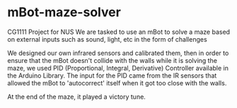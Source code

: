 # mBot-maze-solver
CG1111 Project for NUS
We are tasked to use an mBot to solve a maze based on external inputs such as sound, light, etc in the form of challenges

We designed our own infrared sensors and calibrated them, then in order to ensure that the mBot doesn't collide with the walls while it is solving
the maze, we used PID (Proportional, Integral, Derivative) Controller available in the Arduino Library. The input for the PID came from the IR sensors
that allowed the mBot to 'autocorrect' itself when it got too close with the walls.

At the end of the maze, it played a victory tune.
